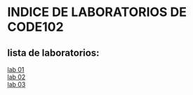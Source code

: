 # INDICE DE LABORATORIOS DE CODE102  
## lista de laboratorios:  
[lab 01](./class01.md)  
[lab 02](./class02.md)  
[lab 03](./class03.md)  



